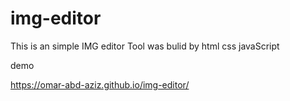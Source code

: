 # img-editor
This is an simple IMG editor Tool was bulid by html css javaScript

demo

https://omar-abd-aziz.github.io/img-editor/
